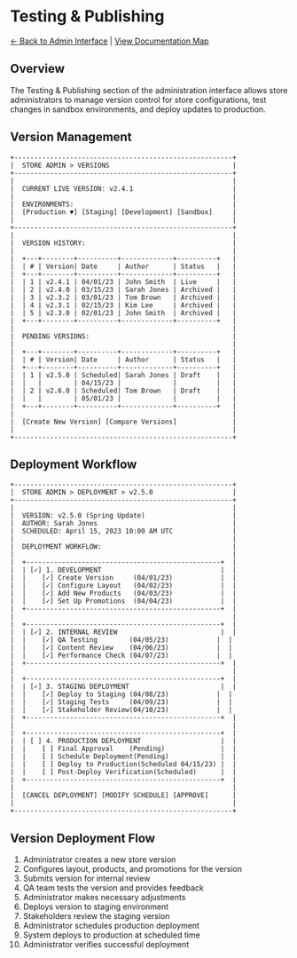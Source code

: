 # Testing & Publishing

[← Back to Admin Interface](../README.md) | [View Documentation Map](../../../DocNavigation.md)

## Overview

The Testing & Publishing section of the administration interface allows store administrators to manage version control for store configurations, test changes in sandbox environments, and deploy updates to production.

## Version Management

```
+-------------------------------------------------------+
|  STORE ADMIN > VERSIONS                               |
+-------------------------------------------------------+
|                                                       |
|  CURRENT LIVE VERSION: v2.4.1                         |
|                                                       |
|  ENVIRONMENTS:                                        |
|  [Production ▼] [Staging] [Development] [Sandbox]     |
|                                                       |
+-------------------------------------------------------+
|                                                       |
|  VERSION HISTORY:                                     |
|                                                       |
|  +---+--------+----------+-------------+----------+   |
|  | # | Version| Date     | Author      | Status   |   |
|  +---+--------+----------+-------------+----------+   |
|  | 1 | v2.4.1 | 04/01/23 | John Smith  | Live     |   |
|  | 2 | v2.4.0 | 03/15/23 | Sarah Jones | Archived |   |
|  | 3 | v2.3.2 | 03/01/23 | Tom Brown   | Archived |   |
|  | 4 | v2.3.1 | 02/15/23 | Kim Lee     | Archived |   |
|  | 5 | v2.3.0 | 02/01/23 | John Smith  | Archived |   |
|  +---+--------+----------+-------------+----------+   |
|                                                       |
|  PENDING VERSIONS:                                    |
|                                                       |
|  +---+--------+----------+-------------+----------+   |
|  | # | Version| Date     | Author      | Status   |   |
|  +---+--------+----------+-------------+----------+   |
|  | 1 | v2.5.0 | Scheduled| Sarah Jones | Draft    |   |
|  |   |        | 04/15/23 |             |          |   |
|  | 2 | v2.6.0 | Scheduled| Tom Brown   | Draft    |   |
|  |   |        | 05/01/23 |             |          |   |
|  +---+--------+----------+-------------+----------+   |
|                                                       |
|  [Create New Version] [Compare Versions]              |
|                                                       |
+-------------------------------------------------------+
```

## Deployment Workflow

```
+-------------------------------------------------------+
|  STORE ADMIN > DEPLOYMENT > v2.5.0                    |
+-------------------------------------------------------+
|                                                       |
|  VERSION: v2.5.0 (Spring Update)                      |
|  AUTHOR: Sarah Jones                                  |
|  SCHEDULED: April 15, 2023 10:00 AM UTC               |
|                                                       |
|  DEPLOYMENT WORKFLOW:                                 |
|                                                       |
|  +-------------------------------------------------+  |
|  | [✓] 1. DEVELOPMENT                              |  |
|  |    [✓] Create Version     (04/01/23)            |  |
|  |    [✓] Configure Layout   (04/02/23)            |  |
|  |    [✓] Add New Products   (04/03/23)            |  |
|  |    [✓] Set Up Promotions  (04/04/23)            |  |
|  +-------------------------------------------------+  |
|                                                       |
|  +-------------------------------------------------+  |
|  | [✓] 2. INTERNAL REVIEW                          |  |
|  |    [✓] QA Testing        (04/05/23)            |  |
|  |    [✓] Content Review    (04/06/23)            |  |
|  |    [✓] Performance Check (04/07/23)            |  |
|  +-------------------------------------------------+  |
|                                                       |
|  +-------------------------------------------------+  |
|  | [✓] 3. STAGING DEPLOYMENT                       |  |
|  |    [✓] Deploy to Staging (04/08/23)            |  |
|  |    [✓] Staging Tests     (04/09/23)            |  |
|  |    [✓] Stakeholder Review(04/10/23)            |  |
|  +-------------------------------------------------+  |
|                                                       |
|  +-------------------------------------------------+  |
|  | [ ] 4. PRODUCTION DEPLOYMENT                    |  |
|  |    [ ] Final Approval    (Pending)              |  |
|  |    [ ] Schedule Deployment(Pending)             |  |
|  |    [ ] Deploy to Production(Scheduled 04/15/23) |  |
|  |    [ ] Post-Deploy Verification(Scheduled)      |  |
|  +-------------------------------------------------+  |
|                                                       |
|  [CANCEL DEPLOYMENT] [MODIFY SCHEDULE] [APPROVE]      |
|                                                       |
+-------------------------------------------------------+
```

## Version Deployment Flow

1. Administrator creates a new store version
2. Configures layout, products, and promotions for the version
3. Submits version for internal review
4. QA team tests the version and provides feedback
5. Administrator makes necessary adjustments
6. Deploys version to staging environment
7. Stakeholders review the staging version
8. Administrator schedules production deployment
9. System deploys to production at scheduled time
10. Administrator verifies successful deployment 